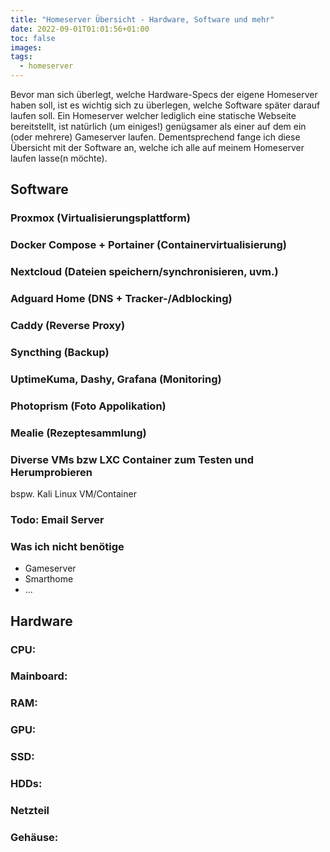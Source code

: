 ```yaml
---
title: "Homeserver Übersicht - Hardware, Software und mehr"
date: 2022-09-01T01:01:56+01:00
toc: false
images:
tags:
  - homeserver
---
```


Bevor man sich überlegt, welche Hardware-Specs der eigene Homeserver haben soll, ist es wichtig sich zu überlegen, welche Software später darauf laufen soll.
Ein Homeserver welcher lediglich eine statische Webseite bereitstellt, ist natürlich (um einiges!) genügsamer als einer auf dem ein (oder mehrere) Gameserver laufen.
Dementsprechend fange ich diese Übersicht mit der Software an, welche ich alle auf meinem Homeserver laufen lasse(n möchte).

## Software
### Proxmox (Virtualisierungsplattform)
### Docker Compose + Portainer (Containervirtualisierung)
### Nextcloud (Dateien speichern/synchronisieren, uvm.)
### Adguard Home (DNS + Tracker-/Adblocking)
### Caddy (Reverse Proxy)
### Syncthing (Backup)
### UptimeKuma, Dashy, Grafana (Monitoring)
### Photoprism (Foto Appolikation)
### Mealie (Rezeptesammlung)
### Diverse VMs bzw LXC Container zum Testen und Herumprobieren
bspw. Kali Linux VM/Container
### Todo: Email Server
### Was ich nicht benötige
* Gameserver
* Smarthome
* ...

## Hardware
### CPU: 
### Mainboard:
### RAM:
### GPU:
### SSD:
### HDDs:
### Netzteil
### Gehäuse:

